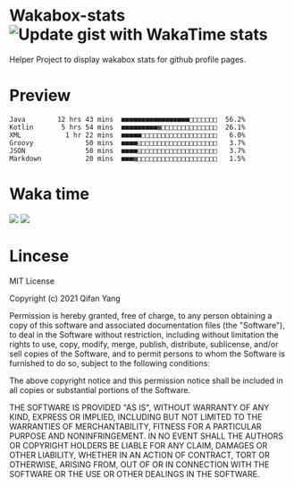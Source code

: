  # Wakabox-stats ![Update gist with WakaTime stats](https://github.com/underwindfall/wakabox-stats/workflows/Update%20gist%20with%20WakaTime%20stats/badge.svg)

  Helper Project to display wakabox stats for github profile pages. 
 # Preview 
  
  ```  
 Java        12 hrs 43 mins  ■■■■■■■■■■■■■■■■■□□□□□□□  56.2%
Kotlin       5 hrs 54 mins  ■■■■■■■■■▦□□□□□□□□□□□□□□  26.1%
XML           1 hr 22 mins  ■■■■■□□□□□□□□□□□□□□□□□□□   6.0%
Groovy             50 mins  ■■■■◱□□□□□□□□□□□□□□□□□□□   3.7%
JSON               50 mins  ■■■■◱□□□□□□□□□□□□□□□□□□□   3.7%
Markdown           20 mins  ■■■▦□□□□□□□□□□□□□□□□□□□□   1.5% 
 ``` 
  
 
 
  
  # Waka time 

  ![](https://wakatime.com/share/@underwindfall/04fb31b6-0c1f-434d-b3a5-ac5e62f5364c.svg)
  ![](https://wakatime.com/share/@underwindfall/3d98f640-5c0f-4faf-b8df-1c48dec045b2.svg)
  
  # Lincese 

  MIT License

  Copyright (c) 2021 Qifan Yang
  
  Permission is hereby granted, free of charge, to any person obtaining a copy
  of this software and associated documentation files (the "Software"), to deal
  in the Software without restriction, including without limitation the rights
  to use, copy, modify, merge, publish, distribute, sublicense, and/or sell
  copies of the Software, and to permit persons to whom the Software is
  furnished to do so, subject to the following conditions:
  
  The above copyright notice and this permission notice shall be included in all
  copies or substantial portions of the Software.
  
  THE SOFTWARE IS PROVIDED "AS IS", WITHOUT WARRANTY OF ANY KIND, EXPRESS OR
  IMPLIED, INCLUDING BUT NOT LIMITED TO THE WARRANTIES OF MERCHANTABILITY,
  FITNESS FOR A PARTICULAR PURPOSE AND NONINFRINGEMENT. IN NO EVENT SHALL THE
  AUTHORS OR COPYRIGHT HOLDERS BE LIABLE FOR ANY CLAIM, DAMAGES OR OTHER
  LIABILITY, WHETHER IN AN ACTION OF CONTRACT, TORT OR OTHERWISE, ARISING FROM,
  OUT OF OR IN CONNECTION WITH THE SOFTWARE OR THE USE OR OTHER DEALINGS IN THE
  SOFTWARE.
